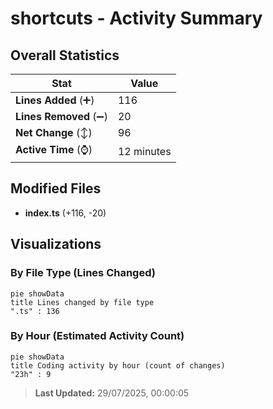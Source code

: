 # shortcuts - Activity Summary 

## Overall Statistics

| Stat                   | Value                                                             |
| ---------------------- | ----------------------------------------------------------------- |
| **Lines Added** (➕)   | 116                                          |
| **Lines Removed** (➖) | 20                                        |
| **Net Change** (↕)    | 96                |
| **Active Time** (⌚)   | 12 minutes |


## Modified Files
- **index.ts** (+116, -20)

## Visualizations

### By File Type (Lines Changed)

```mermaid
pie showData
title Lines changed by file type
".ts" : 136
```

### By Hour (Estimated Activity Count)

```mermaid
pie showData
title Coding activity by hour (count of changes)
"23h" : 9
```


> **Last Updated:** 29/07/2025, 00:00:05